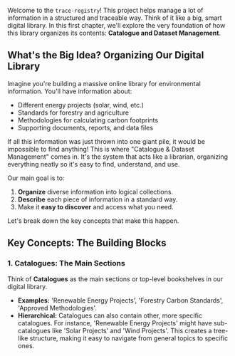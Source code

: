 Welcome to the `trace-registry`! This project helps manage a lot of information in a structured and traceable way. Think of it like a big, smart digital library. In this first chapter, we'll explore the very foundation of how this library organizes its contents: **Catalogue and Dataset Management**.

## What's the Big Idea? Organizing Our Digital Library

Imagine you're building a massive online library for environmental information. You'll have information about:
*   Different energy projects (solar, wind, etc.)
*   Standards for forestry and agriculture
*   Methodologies for calculating carbon footprints
*   Supporting documents, reports, and data files

If all this information was just thrown into one giant pile, it would be impossible to find anything! This is where "Catalogue & Dataset Management" comes in. It's the system that acts like a librarian, organizing everything neatly so it's easy to find, understand, and use.

Our main goal is to:
1.  **Organize** diverse information into logical collections.
2.  **Describe** each piece of information in a standard way.
3.  Make it **easy to discover** and access what you need.

Let's break down the key concepts that make this happen.

## Key Concepts: The Building Blocks

### 1. Catalogues: The Main Sections

Think of **Catalogues** as the main sections or top-level bookshelves in our digital library.
*   **Examples:** 'Renewable Energy Projects', 'Forestry Carbon Standards', 'Approved Methodologies'.
*   **Hierarchical:** Catalogues can also contain other, more specific catalogues. For instance, 'Renewable Energy Projects' might have sub-catalogues like 'Solar Projects' and 'Wind Projects'. This creates a tree-like structure, making it easy to navigate from general topics to specific ones.
